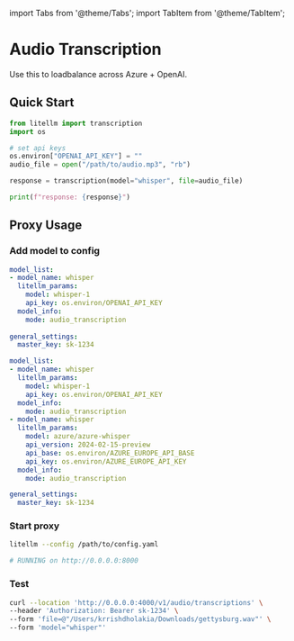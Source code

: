 import Tabs from '@theme/Tabs';
import TabItem from '@theme/TabItem';

# Audio Transcription

Use this to loadbalance across Azure + OpenAI. 

## Quick Start

```python
from litellm import transcription
import os 

# set api keys 
os.environ["OPENAI_API_KEY"] = ""
audio_file = open("/path/to/audio.mp3", "rb")

response = transcription(model="whisper", file=audio_file)

print(f"response: {response}")
```

## Proxy Usage

### Add model to config 


<Tabs>
<TabItem value="openai" label="OpenAI">

```yaml
model_list:
- model_name: whisper
  litellm_params:
    model: whisper-1
    api_key: os.environ/OPENAI_API_KEY
  model_info:
    mode: audio_transcription
    
general_settings:
  master_key: sk-1234
```
</TabItem>
<TabItem value="openai+azure" label="OpenAI + Azure">

```yaml
model_list:
- model_name: whisper
  litellm_params:
    model: whisper-1
    api_key: os.environ/OPENAI_API_KEY
  model_info:
    mode: audio_transcription
- model_name: whisper
  litellm_params:
    model: azure/azure-whisper
    api_version: 2024-02-15-preview
    api_base: os.environ/AZURE_EUROPE_API_BASE
    api_key: os.environ/AZURE_EUROPE_API_KEY
  model_info:
    mode: audio_transcription

general_settings:
  master_key: sk-1234
```

</TabItem>
</Tabs>

### Start proxy 

```bash
litellm --config /path/to/config.yaml 

# RUNNING on http://0.0.0.0:8000
```

### Test 

```bash
curl --location 'http://0.0.0.0:4000/v1/audio/transcriptions' \
--header 'Authorization: Bearer sk-1234' \
--form 'file=@"/Users/krrishdholakia/Downloads/gettysburg.wav"' \
--form 'model="whisper"'
```
